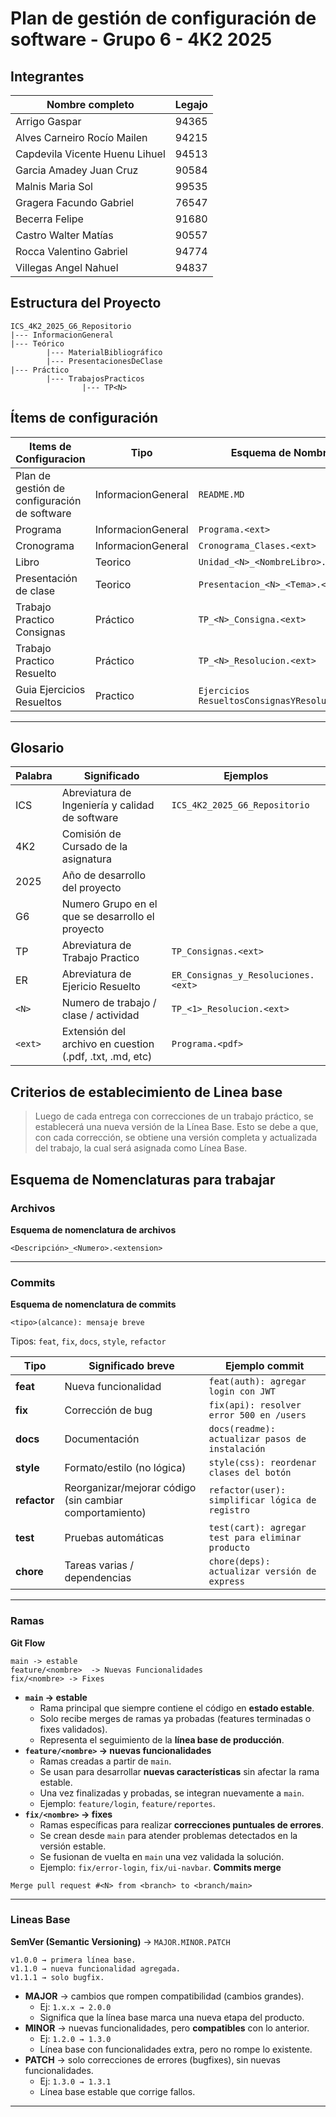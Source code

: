 # Plan de gestión de configuración de software - Grupo 6 - 4K2 2025 

## Integrantes 

| Nombre completo                | Legajo |
| ------------------------------ | ------ |
| Arrigo Gaspar                  | 94365  |
| Alves Carneiro Rocío Mailen    | 94215  |
| Capdevila Vicente Huenu Lihuel | 94513  |
| Garcia Amadey Juan Cruz        | 90584  |
| Malnis Maria Sol               | 99535  |
| Gragera Facundo Gabriel        | 76547  |
| Becerra Felipe                 | 91680  |
| Castro Walter Matías           | 90557  |
| Rocca Valentino Gabriel        | 94774  |
| Villegas Angel Nahuel          | 94837  |


## Estructura del Proyecto 
```
ICS_4K2_2025_G6_Repositorio
|--- InformacionGeneral
|--- Teórico
		|--- MaterialBibliográfico
		|--- PresentacionesDeClase
|--- Práctico 
		|--- TrabajosPracticos
				|--- TP<N>
```


## Ítems de configuración

| Items de Configuracion                       | Tipo               | Esquema de Nombrado                              | Ubicacion                                                                                 |
| -------------------------------------------- | ------------------ | ------------------------------------------------ | ----------------------------------------------------------------------------------------- |
| Plan de gestión de configuración de software | InformacionGeneral | `README.MD`                                      | `ICS_4K2_2025_G6_Repositorio`                                                             |
| Programa                                     | InformacionGeneral | `Programa.<ext>`                                 | `ICS_4K2_2025_G6_Repositorio/InformacionGeneral`                                          |
| Cronograma                                   | InformacionGeneral | `Cronograma_Clases.<ext>`                        | `ICS_4K2_2025_G6_Repositorio/InformacionGeneral`                                          |
| Libro                                        | Teorico            | `Unidad_<N>_<NombreLibro>.<ext>`                 | `ICS_4K2_2025_G6_Repositorio/Teórico/MaterialBibliográfico`                               |
| Presentación de clase                        | Teorico            | `Presentacion_<N>_<Tema>.<ext>`                  | `ICS_4K2_2025_G6_Repositorio/Teórico/PresentacionesDeClase`                               |
| Trabajo Practico Consignas                   | Práctico           | `TP_<N>_Consigna.<ext>`                          | `ICS_4K2_2025_G6_Repositorio/Práctico/TrabajosPracticos/TP<N>`                            |
| Trabajo Practico Resuelto                    | Práctico           | `TP_<N>_Resolucion.<ext>`                        | `ICS_4K2_2025_G6_Repositorio/Práctico/TrabajosPracticos/TP<N>`                            |
| Guia Ejercicios Resueltos                    | Practico           | `Ejercicios ResueltosConsignasYResoluciones.pdf` | `ISW_4K2_Repositorio_Grupo6_2025/Práctico/Ejercicios ResueltosConsignasYResoluciones.pdf` |

---

## Glosario

| Palabra             | Significado                                                                    | Ejemplos                         |
| ------------------- | ------------------------------------------------------------------------------ | -------------------------------- |
| ICS                 | Abreviatura de Ingeniería y calidad de software                                | `ICS_4K2_2025_G6_Repositorio`    |
| 4K2                 | Comisión de Cursado de la asignatura                                           |                                  |
| 2025                | Año de desarrollo del proyecto                                                 |                                  |
| G6                  | Numero Grupo en el que se desarrollo el proyecto                               |                                  |
| TP                  | Abreviatura de Trabajo Practico                                                | `TP_Consignas.<ext>`             |
| ER                  | Abreviatura de Ejericio Resuelto                                               | `ER_Consignas_y_Resoluciones.<ext>` |
| `<N>`               | Numero de trabajo / clase / actividad                                          | `TP_<1>_Resolucion.<ext>`        |
| `<ext>`             | Extensión del archivo en cuestion (.pdf, .txt, .md, etc)                       | `Programa.<pdf>`                 |


## Criterios de establecimiento de Linea base

>Luego de cada entrega con correcciones de un trabajo práctico, se establecerá una nueva versión de la Línea Base. Esto se debe a que, con cada corrección, se obtiene una versión completa y actualizada del trabajo, la cual será asignada como Línea Base.


## Esquema de Nomenclaturas para trabajar 

### Archivos
**Esquema de nomenclatura de archivos**

```
<Descripción>_<Numero>.<extension>
```

---
### Commits
**Esquema de nomenclatura de commits**
```
<tipo>(alcance): mensaje breve
```

Tipos: `feat`, `fix`, `docs`, `style`, `refactor`

|Tipo|Significado breve|Ejemplo commit|
|---|---|---|
|**feat**|Nueva funcionalidad|`feat(auth): agregar login con JWT`|
|**fix**|Corrección de bug|`fix(api): resolver error 500 en /users`|
|**docs**|Documentación|`docs(readme): actualizar pasos de instalación`|
|**style**|Formato/estilo (no lógica)|`style(css): reordenar clases del botón`|
|**refactor**|Reorganizar/mejorar código (sin cambiar comportamiento)|`refactor(user): simplificar lógica de registro`|
|**test**|Pruebas automáticas|`test(cart): agregar test para eliminar producto`|
|**chore**|Tareas varias / dependencias|`chore(deps): actualizar versión de express`|

---
### Ramas 
**Git Flow**

```
main -> estable
feature/<nombre>  -> Nuevas Funcionalidades
fix/<nombre> -> Fixes 
```
- **`main` → estable**
    - Rama principal que siempre contiene el código en **estado estable**.
    - Solo recibe merges de ramas ya probadas (features terminadas o fixes validados).
    - Representa el seguimiento de la **línea base de producción**.
- **`feature/<nombre>` → nuevas funcionalidades**
    - Ramas creadas a partir de `main`.
    - Se usan para desarrollar **nuevas características** sin afectar la rama estable.
    - Una vez finalizadas y probadas, se integran nuevamente a `main`.
    - Ejemplo: `feature/login`, `feature/reportes`.
- **`fix/<nombre>` → fixes**
    - Ramas específicas para realizar **correcciones puntuales de errores**.
    - Se crean desde `main` para atender problemas detectados en la versión estable.
    - Se fusionan de vuelta en `main` una vez validada la solución.
    - Ejemplo: `fix/error-login`, `fix/ui-navbar`.
**Commits merge**
```
Merge pull request #<N> from <branch> to <branch/main>
```

---
### Lineas Base
**SemVer (Semantic Versioning)** -> ``MAJOR.MINOR.PATCH``
```
v1.0.0 → primera línea base.
v1.1.0 → nueva funcionalidad agregada.
v1.1.1 → solo bugfix.
```

- **MAJOR** → cambios que rompen compatibilidad (cambios grandes).
    - Ej: `1.x.x → 2.0.0`
    - Significa que la línea base marca una nueva etapa del producto.
- **MINOR** → nuevas funcionalidades, pero **compatibles** con lo anterior.
    - Ej: `1.2.0 → 1.3.0`
    - Línea base con funcionalidades extra, pero no rompe lo existente.
- **PATCH** → solo correcciones de errores (bugfixes), sin nuevas funcionalidades.
    - Ej: `1.3.0 → 1.3.1`
    - Línea base estable que corrige fallos.

---
